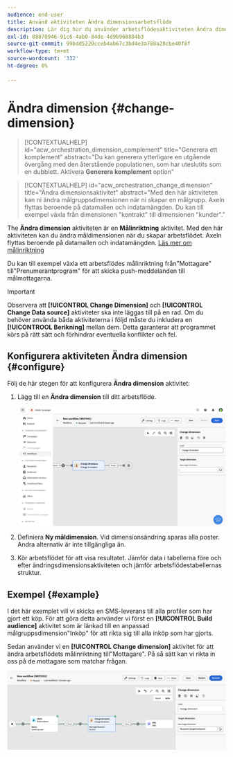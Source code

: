 ```yaml
---
audience: end-user
title: Använd aktiviteten Ändra dimensionsarbetsflöde
description: Lär dig hur du använder arbetsflödesaktiviteten Ändra dimension
exl-id: 08870946-91c6-4ab0-84de-4d9b968884b3
source-git-commit: 99bdd5220cceb4ab67c3bd4e3a788a28cbe40f8f
workflow-type: tm+mt
source-wordcount: '332'
ht-degree: 0%

---
```


# Ändra dimension {#change-dimension}

>[!CONTEXTUALHELP]
>id="acw_orchestration_dimension_complement"
>title="Generera ett komplement"
>abstract="Du kan generera ytterligare en utgående övergång med den återstående populationen, som har uteslutits som en dubblett. Aktivera **Generera komplement** option"

>[!CONTEXTUALHELP]
>id="acw_orchestration_change_dimension"
>title="Ändra dimensionsaktivitet"
>abstract="Med den här aktiviteten kan ni ändra målgruppsdimensionen när ni skapar en målgrupp. Axeln flyttas beroende på datamallen och indatamängden. Du kan till exempel växla från dimensionen &quot;kontrakt&quot; till dimensionen &quot;kunder&quot;."

The **Ändra dimension** aktiviteten är en **Målinriktning** aktivitet. Med den här aktiviteten kan du ändra måldimensionen när du skapar arbetsflödet. Axeln flyttas beroende på datamallen och indatamängden. [Läs mer om målinriktning](../../audience/about-recipients.md#targeting-dimensions)

Du kan till exempel växla ett arbetsflödes målinriktning från&quot;Mottagare&quot; till&quot;Prenumerantprogram&quot; för att skicka push-meddelanden till målmottagarna.

>[!IMPORTANT]
>
>Observera att **[!UICONTROL Change Dimension]** och **[!UICONTROL Change Data source]** aktiviteter ska inte läggas till på en rad. Om du behöver använda båda aktiviteterna i följd måste du inkludera en **[!UICONTROOL Berikning]** mellan dem. Detta garanterar att programmet körs på rätt sätt och förhindrar eventuella konflikter och fel.

## Konfigurera aktiviteten Ändra dimension {#configure}

Följ de här stegen för att konfigurera **Ändra dimension** aktivitet:

1. Lägg till en **Ändra dimension** till ditt arbetsflöde.

   ![](../assets/workflow-change-dimension.png)

1. Definiera **Ny måldimension**. Vid dimensionsändring sparas alla poster. Andra alternativ är inte tillgängliga än.

1. Kör arbetsflödet för att visa resultatet. Jämför data i tabellerna före och efter ändringsdimensionsaktiviteten och jämför arbetsflödestabellernas struktur.

## Exempel {#example}

I det här exemplet vill vi skicka en SMS-leverans till alla profiler som har gjort ett köp. För att göra detta använder vi först en **[!UICONTROL Build audience]** aktivitet som är länkad till en anpassad målgruppsdimension&quot;Inköp&quot; för att rikta sig till alla inköp som har gjorts.

Sedan använder vi en **[!UICONTROL Change dimension]** aktivitet för att ändra arbetsflödets målinriktning till&quot;Mottagare&quot;. På så sätt kan vi rikta in oss på de mottagare som matchar frågan.

![](../assets/workflow-change-dimension-example.png)
